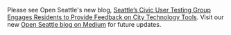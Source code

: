 Please see Open Seattle's new blog, [Seattle’s Civic User Testing Group Engages Residents to Provide Feedback on City Technology Tools](https://medium.com/open-seattle/seattles-civic-user-testing-group-engages-residents-to-provide-feedback-on-city-technology-tools).
Visit our new [Open Seattle blog on Medium](https://medium.com/open-seattle) for future updates.
